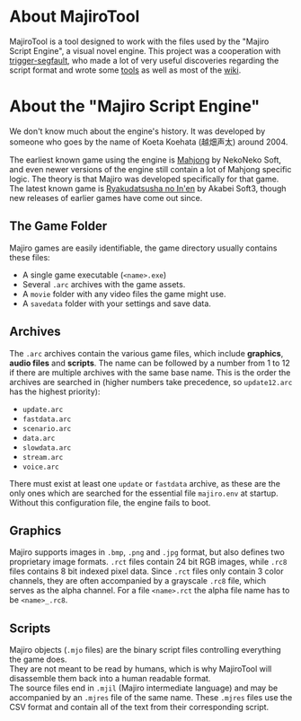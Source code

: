 # About MajiroTool
MajiroTool is a tool designed to work with the files used by the "Majiro Script Engine", a visual novel engine. This project was a cooperation with [trigger-segfault](https://github.com/trigger-segfault/), who made a lot of very useful discoveries regarding the script format and wrote some [tools](https://github.com/trigger-segfault/majiro-py) as well as most of the [wiki](https://github.com/AtomCrafty/MajiroTools/wiki).

# About the "Majiro Script Engine"
We don't know much about the engine's history. It was developed by someone who goes by the name of Koeta Koehata (越畑声太) around 2004.

The earliest known game using the engine is [Mahjong](https://vndb.org/v1509) by NekoNeko Soft, and even newer versions of the engine still contain a lot of Mahjong specific logic. The theory is that Majiro was developed specifically for that game.  
The latest known game is [Ryakudatsusha no In'en](https://vndb.org/v20136) by Akabei Soft3, though new releases of earlier games have come out since.

## The Game Folder
Majiro games are easily identifiable, the game directory usually contains these files:
- A single game executable (`<name>.exe`)
- Several `.arc` archives with the game assets.
- A `movie` folder with any video files the game might use.
- A `savedata` folder with your settings and save data.

## Archives
The `.arc` archives contain the various game files, which include **graphics**, **audio files** and **scripts**. The name can be followed by a number from 1 to 12 if there are multiple archives with the same base name. This is the order the archives are searched in (higher numbers take precedence, so `update12.arc` has the highest priority):
- `update.arc`
- `fastdata.arc`
- `scenario.arc`
- `data.arc`
- `slowdata.arc`
- `stream.arc`
- `voice.arc`

There must exist at least one `update` or `fastdata` archive, as these are the only ones which are searched for the essential file `majiro.env` at startup. Without this configuration file, the engine fails to boot.

## Graphics
Majiro supports images in `.bmp`, `.png` and `.jpg` format, but also defines two proprietary image formats. `.rct` files contain 24 bit RGB images, while `.rc8` files contains 8 bit indexed pixel data. Since `.rct` files only contain 3 color channels, they are often accompanied by a grayscale `.rc8` file, which serves as the alpha channel. For a file `<name>.rct` the alpha file name has to be `<name>_.rc8`.

## Scripts
Majiro objects (`.mjo` files) are the binary script files controlling everything the game does.  
They are not meant to be read by humans, which is why MajiroTool will disassemble them back into a human readable format.  
The source files end in `.mjil` (Majiro intermediate language) and may be accompanied by an `.mjres` file of the same name.
These `.mjres` files use the CSV format and contain all of the text from their corresponding script.